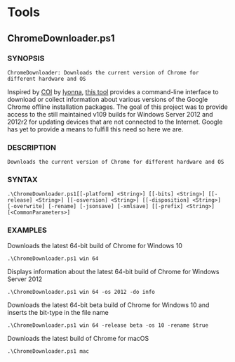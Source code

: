 # Tools



## ChromeDownloader.ps1

### SYNOPSIS
```
ChromeDownloader: Downloads the current version of Chrome for different hardware and OS
```

Inspired by [COI](https://github.com/lyonna/ChromeOfflineInstallerDownloadAPI/) by [lyonna](https://github.com/lyonna/), [this tool](https://github.com/shawnkhall/Tools/blob/main/ChromeDownloader.ps1) provides a command-line interface to download or collect information about various versions of the Google Chrome offline installation packages. The goal of this project was to provide access to the still maintained v109 builds for Windows Server 2012 and 2012r2 for updating devices that are not connected to the Internet. Google has yet to provide a means to fulfill this need so here we are.


### DESCRIPTION
```
Downloads the current version of Chrome for different hardware and OS
```
   
### SYNTAX
```
.\ChromeDownloader.ps1[[-platform] <String>] [[-bits] <String>] [[-release] <String>] [[-osversion] <String>] [[-disposition] <String>] [-overwrite] [-rename] [-jsonsave] [-xmlsave] [[-prefix] <String>] [<CommonParameters>]
```


### EXAMPLES

Downloads the latest 64-bit build of Chrome for Windows 10
```
.\ChromeDownloader.ps1 win 64
```

Displays information about the latest 64-bit build of Chrome for Windows Server 2012
```
.\ChromeDownloader.ps1 win 64 -os 2012 -do info
```

Downloads the latest 64-bit beta build of Chrome for Windows 10 and inserts the bit-type in the file name
```
.\ChromeDownloader.ps1 win 64 -release beta -os 10 -rename $true
```

Downloads the latest build of Chrome for macOS
```
.\ChromeDownloader.ps1 mac
```



